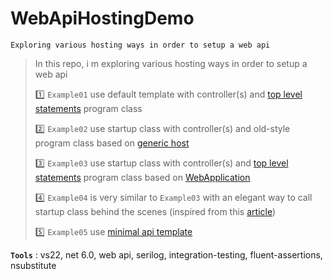 # WebApiHostingDemo
```
Exploring various hosting ways in order to setup a web api
```

> In this repo, i m exploring various hosting ways in order to setup a web api
>
> :one: `Example01` use default template with controller(s) and [top level statements](https://docs.microsoft.com/en-us/dotnet/csharp/whats-new/tutorials/top-level-statements) program class
>
> :two: `Example02` use startup class with controller(s) and old-style program class based on [generic host](https://docs.microsoft.com/en-us/aspnet/core/fundamentals/host/generic-host)
>
> :three: `Example03` use startup class with controller(s) and [top level statements](https://docs.microsoft.com/en-us/dotnet/csharp/whats-new/tutorials/top-level-statements) program class based on [WebApplication](https://docs.microsoft.com/en-us/dotnet/api/microsoft.aspnetcore.builder.webapplication)
>
> :four: `Example04` is very similar to `Example03` with an elegant way to call startup class behind the scenes (inspired from this [article](https://www.strathweb.com/2022/02/using-an-existing-startup-class-with-asp-net-6-minimal-hosting-model/))
>
> :five: `Example05` use [minimal api template](https://docs.microsoft.com/en-us/aspnet/core/tutorials/min-web-api)
>

**`Tools`** : vs22, net 6.0, web api, serilog, integration-testing, fluent-assertions, nsubstitute
